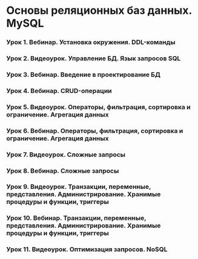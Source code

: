 # Основы реляционных баз данных. MySQL

### Урок 1. Вебинар. Установка окружения. DDL-команды
### Урок 2. Видеоурок. Управление БД. Язык запросов SQL
### Урок 3. Вебинар. Введение в проектирование БД
### Урок 4. Вебинар. CRUD-операции
### Урок 5. Видеоурок. Операторы, фильтрация, сортировка и ограничение. Агрегация данных
### Урок 6. Вебинар. Операторы, фильтрация, сортировка и ограничение. Агрегация данных
### Урок 7. Видеоурок. Сложные запросы
### Урок 8. Вебинар. Сложные запросы
### Урок 9. Видеоурок. Транзакции, переменные, представления. Администрирование. Хранимые процедуры и функции, триггеры
### Урок 10. Вебинар. Транзакции, переменные, представления. Администрирование. Хранимые процедуры и функции, триггеры
### Урок 11. Видеоурок. Оптимизация запросов. NoSQL